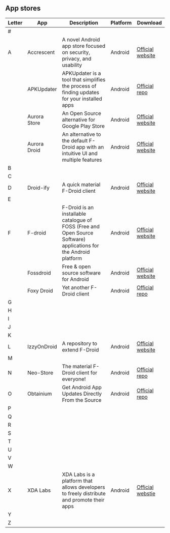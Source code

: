 ## App stores
| Letter | App | Description |Platform| Download |
| --- | --- | --- | --- | --- |
| # | | | |
| A |Accrescent|A novel Android app store focused on security, privacy, and usability|Android|[Official website](https://accrescent.app/)|
|   |APKUpdater|APKUpdater is a tool that simplifies the process of finding updates for your installed apps|Android|[Official repo](https://github.com/rumboalla/apkupdater/)|
|   |Aurora Store |An Open Source alternative for Google Play Store |Android|[Official website](https://auroraoss.com/) |
|   |Aurora Droid|An alternative to the default F-Droid app with an intuitive UI and multiple features|Android|[Official website](https://gitlab.com/AuroraOSS/auroradroid)|
| B | | | |
| C | | | |
| D |Droid-ify |A quick material F-Droid client |Android|[Official website](https://github.com/Iamlooker/Droid-ify) |
| E | | | |
| F |F-droid | F-Droid is an installable catalogue of FOSS (Free and Open Source Software) applications for the Android platform|Android|[Official website](https://f-droid.org/) |
|   |Fossdroid|Free & open source software for Android|Android|[Official website](https://fossdroid.com/)|
|   |Foxy Droid|Yet another F-Droid client|Android|[Official repo](https://github.com/kitsunyan/foxy-droid)|
| G | | | |
| H | | | |
| I | | | |
| J | | | |
| K | | | |
| L |IzzyOnDroid | A repository to extend F-Droid|Android|[Official website](https://apt.izzysoft.de/fdroid/) |
| M | | | |
| N |Neo-Store | The material F-Droid client for everyone! |Android| [Official repo](https://github.com/NeoApplications/Neo-Store)|
| O |Obtainium |Get Android App Updates Directly From the Source |Android|[Official repo](https://github.com/ImranR98/Obtainium/) |
| P | | | |
| Q | | | |
| R | | | |
| S | | | |
| T | | | |
| U | | | |
| V | | | |
| W | | | |
| X |XDA Labs |XDA Labs is a platform that allows developers to freely distribute and promote their apps |Android|[Official webstie](https://labs.xda-developers.com/) |
| Y | | | |
| Z | | | |
